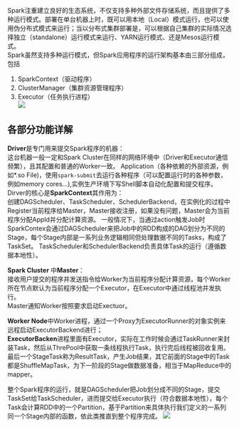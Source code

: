 

Spark注重建立良好的生态系统，不仅支持多种外部文件存储系统，而且提供了多种运行模式。部署在单台机器上时，既可以用本地（Local）模式运行，也可以使用伪分布式模式来运行；当以分布式集群部署是，可以根据自己集群的实际情况选择独立（standalone）运行模式来运行、YARN运行模式、还是Mesos运行模式。     
Spark虽然支持多种运行模式，但Spark应用程序的运行架构基本由三部分组成，包括   
1. SparkContext（驱动程序）   
2. ClusterManager（集群资源管理程序）   
3. Executor（任务执行进程）   
 ![](http://i.imgur.com/RHzn6FF.png)
## 各部分功能详解 ##   
**Driver**是专门用来提交Spark程序的机器：   
这台机器一般一定和Spark Cluster在同样的网络环境中（Driver和Executor通信频繁），且其配置和普通的Worker一致。  Application（各种依赖的外部资源，例如*.so File)，使用`spark-submit`去运行各种程序（可以配置运行时的各种参数，例如memory cores...),实例生产环境下写Shell脚本自动化配置和提交程序。    
Dirver的核心是**SparkContext**其作用为：    
创建DAGScheduler、TaskScheduler、SchedulerBackend，在实例化的过程中Register当前程序给Master，Master接收注册，如果没有问题，Master会为当前程序分配AppId并分配计算资源。
一般情况下，当通过action触发Job时SparkContex会通过DAGScheduler来把Job中的RDD构成的DAG划分为不同的Stage，每个Stage内部是一系列业务逻辑相同但处理数据不同的Tasks，构成了TaskSet。 TaskScheduler和SchedulerBackend负责具体Task的运行（遵循数据本地性）。 

   
**Spark Cluster** 中**Master**：      
接收用户提交的程序并发送指令给Worker为当前程序分配计算资源，每个Worker所在节点默认为当前程序分配一个Executor，在Executor中通过线程池并发执行。      
Master通知Worker按照要求启动Exectuor。   


**Worker Node**中Worker进程，通过一个Proxy为ExecutorRunner的对象实例来远程启动ExecutorBackend进行；   
**ExecutorBacken**进程里面有Executor，实际在工作时候会通过TaskRunner来封装Task，然后从ThrePool中获取一条线程执行Task，执行完后线程被回收复用。 最后一个StageTask称为ResultTask，产生Job结果，其它前面的Stage中的Task都是ShuffleMapTask，为下一阶段的Stage做数据准备，相当于MapReduce中的mapper。       



整个Spark程序的运行，就是DAGScheduler把Job划分成不同的Stage，提交TaskSet给TaskScheduler，进而提交给Executor执行（符合数据本地性），每个Task会计算RDD中的一个Partition，基于Partition来具体执行我们定义的一系列同一个Stage内部的函数，依此类推直到整个程序完成。
![](http://i.imgur.com/Molmr7u.png)







    
